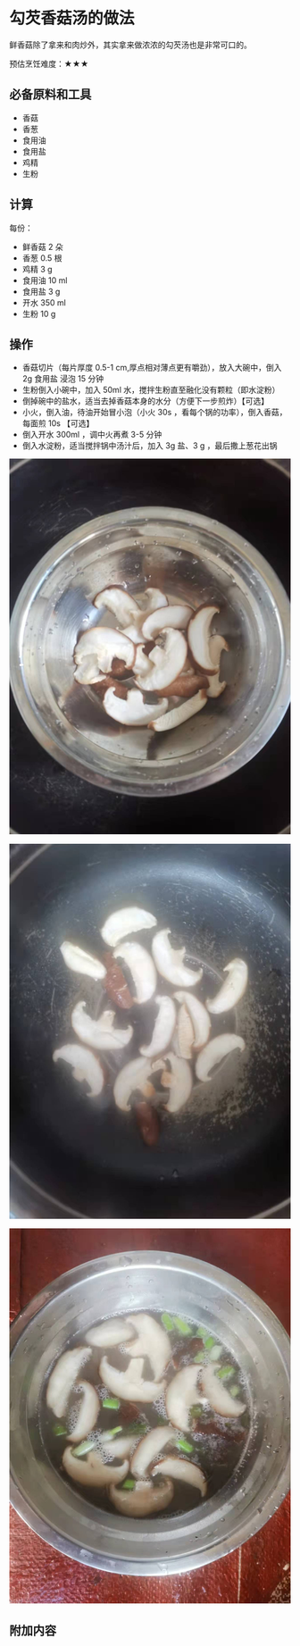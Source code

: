 # 勾芡香菇汤的做法

鲜香菇除了拿来和肉炒外，其实拿来做浓浓的勾芡汤也是非常可口的。

预估烹饪难度：★★★

## 必备原料和工具

* 香菇
* 香葱
* 食用油
* 食用盐
* 鸡精
* 生粉

## 计算

每份：

* 鲜香菇 2 朵
* 香葱 0.5 根
* 鸡精 3 g
* 食用油 10 ml
* 食用盐 3 g
* 开水 350 ml
* 生粉 10 g

## 操作

* 香菇切片（每片厚度 0.5-1 cm,厚点相对薄点更有嚼劲），放入大碗中，倒入 2g 食用盐 浸泡 15 分钟
* 生粉倒入小碗中，加入 50ml 水，搅拌生粉直至融化没有颗粒（即水淀粉）
* 倒掉碗中的盐水，适当去掉香菇本身的水分（方便下一步煎炸）【可选】
* 小火，倒入油，待油开始冒小泡（小火 30s ，看每个锅的功率），倒入香菇，每面煎 10s 【可选】
* 倒入开水 300ml ，调中火再煮 3-5 分钟
* 倒入水淀粉，适当搅拌锅中汤汁后，加入 3g 盐、3 g ，最后撒上葱花出锅

![示例菜成品](./1.jpeg)

![示例菜成品](./2.jpeg)

![示例菜成品](./3.jpeg)

## 附加内容


